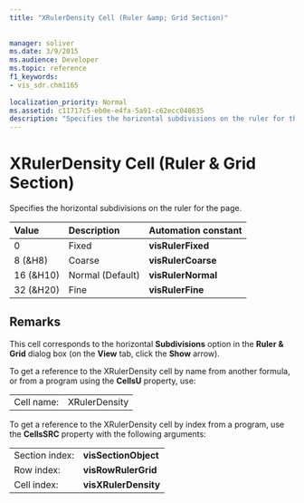 ```yaml
---
title: "XRulerDensity Cell (Ruler &amp; Grid Section)"
 
 
manager: soliver
ms.date: 3/9/2015
ms.audience: Developer
ms.topic: reference
f1_keywords:
- vis_sdr.chm1165
 
localization_priority: Normal
ms.assetid: c11717c5-eb0e-e4fa-5a91-c62ecc048635
description: "Specifies the horizontal subdivisions on the ruler for the page."
---
```


# XRulerDensity Cell (Ruler &amp; Grid Section)

Specifies the horizontal subdivisions on the ruler for the page.
  
|**Value**|**Description**|**Automation constant**|
|:-----|:-----|:-----|
|0  <br/> |Fixed  <br/> |**visRulerFixed** <br/> |
|8 (&amp;H8)  <br/> |Coarse  <br/> |**visRulerCoarse** <br/> |
|16 (&amp;H10)  <br/> |Normal (Default)  <br/> |**visRulerNormal** <br/> |
|32 (&amp;H20)  <br/> |Fine  <br/> |**visRulerFine** <br/> |
   
## Remarks

This cell corresponds to the horizontal **Subdivisions** option in the **Ruler &amp; Grid** dialog box (on the **View** tab, click the **Show** arrow). 
  
To get a reference to the XRulerDensity cell by name from another formula, or from a program using the **CellsU** property, use: 
  
|||
|:-----|:-----|
|Cell name:  <br/> |XRulerDensity  <br/> |
   
To get a reference to the XRulerDensity cell by index from a program, use the **CellsSRC** property with the following arguments: 
  
|||
|:-----|:-----|
|Section index:  <br/> |**visSectionObject** <br/> |
|Row index:  <br/> |**visRowRulerGrid** <br/> |
|Cell index:  <br/> |**visXRulerDensity** <br/> |
   

